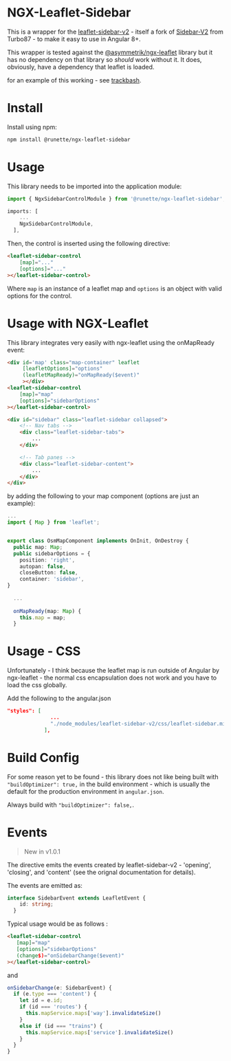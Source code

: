 # NGX-Leaflet-Sidebar

This is a wrapper for the [leaflet-sidebar-v2](https://github.com/nickpeihl/leaflet-sidebar-v2) - itself a fork of [Sidebar-V2](https://github.com/Turbo87/sidebar-v2) from Turbo87 - to make it easy to use in Angular 8+.

This wrapper is tested against the [@asymmetrik/ngx-leaflet](https://github.com/Asymmetrik/ngx-leaflet) library but it has no dependency on that library so *should* work without it. It does, obviously, have a dependency that leaflet is loaded.

for an example of this working - see [trackbash](https://trackbash.co.uk).

# Install

Install using npm:

```sh
npm install @runette/ngx-leaflet-sidebar
```

# Usage

This library needs to be imported into the application module:

```typescript
import { NgxSidebarControlModule } from '@runette/ngx-leaflet-sidebar';

imports: [
    ...
    NgxSidebarControlModule,
  ],
```

Then, the control is inserted using the following directive:

```html
<leaflet-sidebar-control
    [map]="..."
    [options]="..."
></leaflet-sidebar-control>
```

Where `map` is an instance of a leaflet map and `options` is an object with valid options for the control.

# Usage with NGX-Leaflet

This library integrates very easily with ngx-leaflet using the onMapReady event:

```html
<div id='map' class="map-container" leaflet
     [leafletOptions]="options"
     (leafletMapReady)="onMapReady($event)"
     ></div>
<leaflet-sidebar-control
    [map]="map"
    [options]="sidebarOptions"
></leaflet-sidebar-control>

<div id="sidebar" class="leaflet-sidebar collapsed">
    <!-- Nav tabs -->
    <div class="leaflet-sidebar-tabs">
        ...
    </div>

    <!-- Tab panes -->
    <div class="leaflet-sidebar-content">
        ...
    </div>
</div>

```
by adding the following to your map component (options are just an example):

```typescript
...
import { Map } from 'leaflet';


export class OsmMapComponent implements OnInit, OnDestroy {
  public map: Map;
  public sidebarOptions = {
    position: 'right',
    autopan: false,
    closeButton: false,
    container: 'sidebar',
}
  
  ...
  
  onMapReady(map: Map) {
    this.map = map;
  }
```

# Usage - CSS

Unfortunately - I think because the leaflet map is run outside of Angular by ngx-leaflet - the normal css encapsulation does not work and you have to load the css globally.

Add the following to the angular.json 

```json
"styles": [
              ...
              "./node_modules/leaflet-sidebar-v2/css/leaflet-sidebar.min.css",
            ],
```

# Build Config

For some reason yet to be found - this library does not like being built with `"buildOptimizer": true,` in the build environment - which is usually the default for the production environment in `angular.json`.

Always build with `"buildOptimizer": false,`.

# Events
> New in v1.0.1

The directive emits the events created by leaflet-sidebar-v2 - 'opening', 'closing', and 'content' (see the orignal documentation for details).

The events are emitted as:

```typescript
interface SidebarEvent extends LeafletEvent {
    id: string;
  }
 ```
 
Typical usage would be as follows : 
 ```html
<leaflet-sidebar-control 
    [map]="map"
    [options]="sidebarOptions"
    (change$)="onSidebarChange($event)"
></leaflet-sidebar-control>
```
and
```typescript
onSidebarChange(e: SidebarEvent) {
  if (e.type === 'content') {
    let id = e.id;
    if (id === 'routes') {
      this.mapService.maps['way'].invalidateSize()
    }
    else if (id === "trains") {
      this.mapService.maps['service'].invalidateSize()
    }
  } 
}
```

